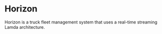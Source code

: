 # Horizon
Horizon is a truck fleet management system that uses a real-time streaming Lamda architecture.

